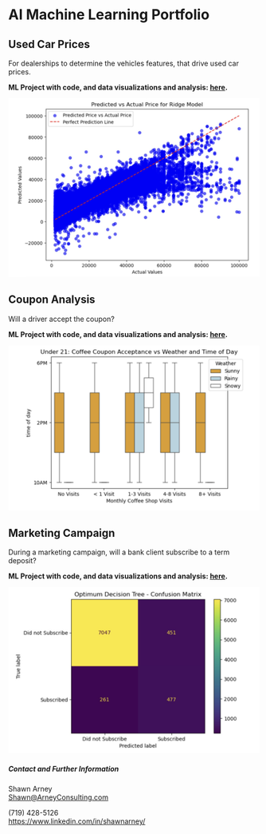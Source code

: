 # AI Machine Learning Portfolio

## Used Car Prices  
For dealerships to determine the vehicles features, that drive used car prices.

**ML Project with code, and data visualizations and analysis: [here](used_car_prices).**

![Ridge](used_car_prices/images/ridge.jpg)

## Coupon Analysis  
Will a driver accept the coupon?

**ML Project with code, and data visualizations and analysis: [here](coupons).**

![under21](coupons/images/coffee_final.png)

## Marketing Campaign  
During a marketing campaign, will a bank client subscribe to a term deposit?

**ML Project with code, and data visualizations and analysis: [here](marketing_campaign).**

![matrix](marketing_campaign/images/confusion_matrix_dt.jpg)

##### Contact and Further Information
Shawn Arney  
Shawn@ArneyConsulting.com

(719) 428-5126  
https://www.linkedin.com/in/shawnarney/